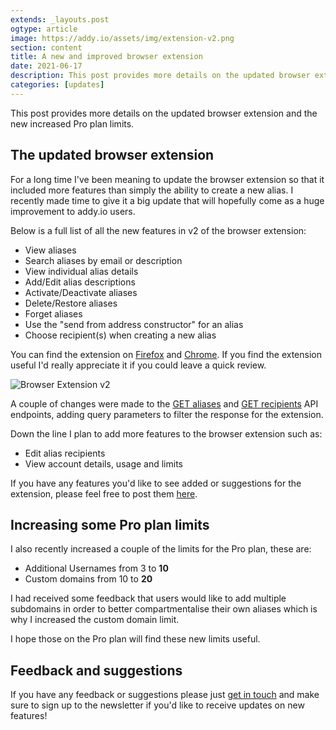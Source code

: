 ```yaml
---
extends: _layouts.post
ogtype: article
image: https://addy.io/assets/img/extension-v2.png
section: content
title: A new and improved browser extension
date: 2021-06-17
description: This post provides more details on the updated browser extension and the new increased Pro plan limits
categories: [updates]
---
```


This post provides more details on the updated browser extension and the new increased Pro plan limits.

## The updated browser extension

For a long time I've been meaning to update the browser extension so that it included more features than simply the ability to create a new alias. I recently made time to give it a big update that will hopefully come as a huge improvement to addy.io users.

Below is a full list of all the new features in v2 of the browser extension:

- View aliases
- Search aliases by email or description
- View individual alias details
- Add/Edit alias descriptions
- Activate/Deactivate aliases
- Delete/Restore aliases
- Forget aliases
- Use the "send from address constructor" for an alias
- Choose recipient(s) when creating a new alias

You can find the extension on [Firefox](https://addons.mozilla.org/en-GB/firefox/addon/addy_io/) and [Chrome](https://chrome.google.com/webstore/detail/addyio-anonymous-email-fo/iadbdpnoknmbdeolbapdackdcogdmjpe). If you find the extension useful I'd really appreciate it if you could leave a quick review.

<div class="flex justify-center mb-4">
  <img class="shadow" src="/assets/img/browser-extension-v2.png" alt="Browser Extension v2" title="Browser Extension v2">
</div>

A couple of changes were made to the [GET aliases](https://app.addy.io/docs/#get-all-aliases) and [GET recipients](https://app.addy.io/docs/#get-all-recipients) API endpoints, adding query parameters to filter the response for the extension.

Down the line I plan to add more features to the browser extension such as:

- Edit alias recipients
- View account details, usage and limits

If you have any features you'd like to see added or suggestions for the extension, please feel free to post them [here](https://github.com/anonaddy/anonaddy/discussions).

## Increasing some Pro plan limits

I also recently increased a couple of the limits for the Pro plan, these are:

- Additional Usernames from 3 to **10**
- Custom domains from 10 to **20**

I had received some feedback that users would like to add multiple subdomains in order to better compartmentalise their own aliases which is why I increased the custom domain limit.

I hope those on the Pro plan will find these new limits useful.

## Feedback and suggestions

If you have any feedback or suggestions please just [get in touch](/contact/) and make sure to sign up to the newsletter if you'd like to receive updates on new features!
